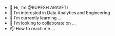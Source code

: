 - 👋 Hi, I’m @RUPESH ARAVETI
- 👀 I’m interested in Data Analytics and Engineering
- 🌱 I’m currently learning ...
- 💞️ I’m looking to collaborate on ...
- 📫 How to reach me ...

<!---
RUPESH-ARAVETI4/RUPESH-ARAVETI4 is a ✨ special ✨ repository because its `README.md` (this file) appears on your GitHub profile.
You can click the Preview link to take a look at your changes.
--->

